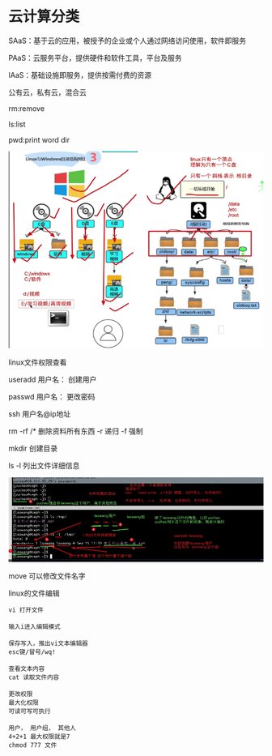 # 云计算分类

SAaS：基于云的应用，被授予的企业或个人通过网络访问使用，软件即服务

PAaS：云服务平台，提供硬件和软件工具，平台及服务

IAaS：基础设施即服务，提供按需付费的资源

公有云，私有云，混合云

rm:remove

ls:list

pwd:print word dir

![image-20240324153319849](./运维.assets/image-20240324153319849.png)

linux文件权限查看

useradd 用户名： 创建用户

passwd 用户名： 更改密码

ssh 用户名@ip地址

rm -rf /* 删除资料所有东西  	-r 递归 -f 强制

mkdir 创建目录

ls -l 列出文件详细信息



![image-20240324155756537](./运维.assets/image-20240324155756537.png)

move 可以修改文件名字

linux的文件编辑

```shell
vi 打开文件

输入i进入编辑模式

保存写入，推出vi文本编辑器
esc键/冒号/wq!

查看文本内容
cat 读取文件内容

更改权限
最大化权限
可读可写可执行
 
用户， 用户组， 其他人
4+2+1 最大权限就是7
chmod 777 文件
```

